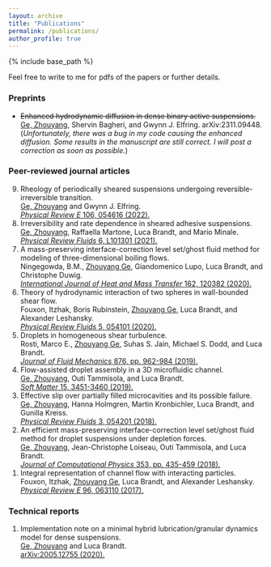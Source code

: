 ```yaml
---
layout: archive
title: "Publications"
permalink: /publications/
author_profile: true
---
```


<!-- {% if site.author.googlescholar %}
  You can also find my articles on <u><a href="{{author.googlescholar}}">my Google Scholar profile</a>.</u>
{% endif %} -->

{% include base_path %}

<!-- {% for post in site.publications reversed %}
  {% include archive-single.html %}
{% endfor %} -->

Feel free to write to me for pdfs of the papers or further details.

### Preprints

* ~~Enhanced hydrodynamic diffusion in dense binary active suspensions.~~
<u>Ge, Zhouyang</u>, Shervin Bagheri, and Gwynn J. Elfring. 
arXiv:2311.09448.
(_Unfortunately, there was a bug in my code causing the enhanced diffusion. Some results in the manuscript are still correct. I will post a correction as soon as possible._)

### Peer-reviewed journal articles

<ol reversed>

<li>
Rheology of periodically sheared suspensions undergoing reversible-irreversible transition.<br>
<u>Ge, Zhouyang</u> and Gwynn J. Elfring.<br>
<a href="https://link.aps.org/doi/10.1103/PhysRevE.106.054616"><i>Physical Review E</i> 106, 054616 (2022).</a>
</li>

<li>
Irreversibility and rate dependence in sheared adhesive suspensions.<br>
<u>Ge, Zhouyang</u>, Raffaella Martone, Luca Brandt, and Mario Minale.<br>
<a href="https://journals.aps.org/prfluids/abstract/10.1103/PhysRevFluids.6.L101301"><i>Physical Review Fluids</i> 6, L101301 (2021).</a>
</li>

<li>
A mass-preserving interface-correction level set/ghost fluid method for modeling of three-dimensional boiling flows.<br>
Ningegowda, B.M., <u>Zhouyang Ge</u>, Giandomenico Lupo, Luca Brandt, and Christophe Duwig.<br>
<a href="https://www.sciencedirect.com/science/article/abs/pii/S0017931020333184"><i>International Journal of Heat and Mass Transfer</i> 162, 120382 (2020).</a>
</li>

<li> 
Theory of hydrodynamic interaction of two spheres in wall-bounded shear flow.<br>
Fouxon, Itzhak, Boris Rubinstein, <u>Zhouyang Ge</u>, Luca Brandt, and Alexander Leshansky.<br>
<a href="https://journals.aps.org/prfluids/abstract/10.1103/PhysRevFluids.5.054101"><i>Physical Review Fluids</i> 5, 054101 (2020).</a>
</li>

<li> 
Droplets in homogeneous shear turbulence.<br>
Rosti, Marco E., <u>Zhouyang Ge</u>, Suhas S. Jain, Michael S. Dodd, and Luca Brandt.<br>
<a href="https://doi.org/10.1017/jfm.2019.581"><i>Journal of Fluid Mechanics</i> 876, pp. 962-984 (2019).</a>
</li>

<li> 
Flow-assisted droplet assembly in a 3D microfluidic channel.<br>
<u>Ge, Zhouyang</u>, Outi Tammisola, and Luca Brandt.<br>
<a href="https://doi.org/10.1039/C8SM02479K"><i>Soft Matter</i> 15, 3451-3460 (2019).</a>
</li>

<li> 
Effective slip over partially filled microcavities and its possible failure.<br>
<u>Ge, Zhouyang</u>, Hanna Holmgren, Martin Kronbichler, Luca Brandt, and Gunilla Kreiss.<br>
<a href="https://doi.org/10.1103/PhysRevFluids.3.054201"><i>Physical Review Fluids</i> 3, 054201 (2018).</a>
</li>

<li> 
An efficient mass-preserving interface-correction level set/ghost fluid method for droplet suspensions under depletion forces.<br>
<u>Ge, Zhouyang</u>, Jean-Christophe Loiseau, Outi Tammisola, and Luca Brandt.<br>
<a href="https://doi.org/10.1016/j.jcp.2017.10.046"><i>Journal of Computational Physics</i> 353, pp. 435-459 (2018).</a>
</li>

<li> 
Integral representation of channel flow with interacting particles.<br>
Fouxon, Itzhak, <u>Zhouyang Ge</u>, Luca Brandt, and Alexander Leshansky.<br>
<a href="https://doi.org/10.1103/PhysRevE.96.063110"><i>Physical Review E</i> 96, 063110 (2017).</a>
</li>

</ol>

### Technical reports

<ol reversed>

<li>
Implementation note on a minimal hybrid lubrication/granular dynamics model for dense suspensions.<br>
<u>Ge, Zhouyang</u> and Luca Brandt.<br>
<a href="https://doi.org/10.48550/arXiv.2005.12755">arXiv:2005.12755 (2020).</a>
</li>

</ol>

